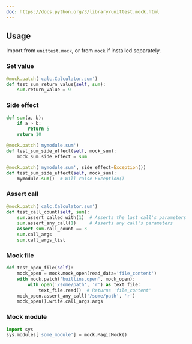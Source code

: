 ```yaml
---
doc: https://docs.python.org/3/library/unittest.mock.html
---
```


## Usage

Import from `unittest.mock`,
or from `mock` if installed separately.

### Set value

```python
@mock.patch('calc.Calculator.sum')
def test_sum_return_value(self, sum):
    sum.return_value = 9
```

### Side effect

```python
def sum(a, b):
    if a > b:
        return 5
    return 10

@mock.patch('mymodule.sum')
def test_sum_side_effect(self, mock_sum):
    mock_sum.side_effect = sum

@mock.patch('mymodule.sum', side_effect=Exception())
def test_sum_side_effect(self, mock_sum):
    mymodule.sum()  # Will raise Exception()
```

### Assert call

```python
@mock.patch('calc.Calculator.sum')
def test_call_count(self, sum):
    sum.assert_called_with(1)  # Asserts the last call's parameters
    sum.assert_any_call(1)     # Asserts any call's parameters
    assert sum.call_count == 3
    sum.call_args
    sum.call_args_list
```

### Mock file

```python
def test_open_file(self):
    mock_open = mock.mock_open(read_data='file_content')
    with mock.patch('builtins.open', mock_open):
        with open('/some/path', 'r') as text_file:
            text_file.read()  # Returns 'file_content'
    mock_open.assert_any_call('/some/path', 'r')
    mock_open().write.call_args.args
```

### Mock module

```python
import sys
sys.modules['some_module'] = mock.MagicMock()
```
